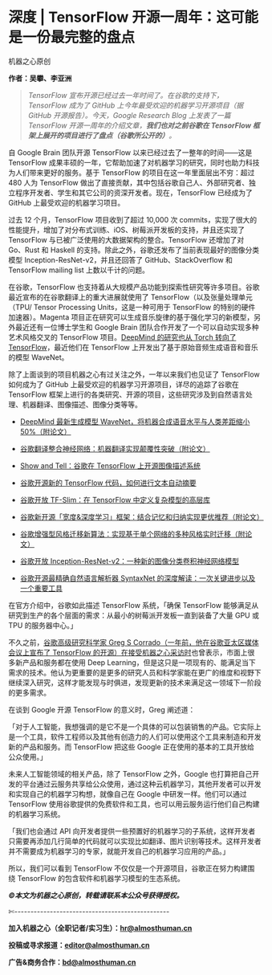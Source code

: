 # 深度 | TensorFlow 开源一周年：这可能是一份最完整的盘点

机器之心原创

**作者：吴攀、李亚洲**

> *TensorFlow 宣布开源已经过去一年时间了。在谷歌的支持下，TensorFlow 成为了 GitHub 上今年最受欢迎的机器学习开源项目（据 GitHub 开源报告）。今天，Google Research Blog 上发表了一篇 TensorFlow 开源一周年的介绍文章，**我们也对之前谷歌在 TensorFlow 框架上展开的项目进行了盘点（谷歌所公开的）**。*

自 Google Brain 团队开源 TensorFlow 以来已经过去了一整年的时间——这是 TensorFlow 成果丰硕的一年，它帮助加速了对机器学习的研究，同时也助力科技为人们带来更好的服务。基于 TensorFlow 的项目在这一年里面层出不穷：超过 480 人为 TensorFlow 做出了直接贡献，其中包括谷歌自己人、外部研究者、独立程序开发者、学生和其它公司的资深开发者。现在，TensorFlow 已经成为了 GitHub 上最受欢迎的机器学习项目。

过去 12 个月，TensorFlow 项目收到了超过 10,000 次 commits，实现了很大的性能提升，增加了对分布式训练、iOS、树莓派开发板的支持，并且还实现了 TensorFlow 与已被广泛使用的大数据架构的整合。TensorFlow 还增加了对 Go、Rust 和 Haskell 的支持。除此之外，谷歌还发布了当前表现最好的图像分类模型 Inception-ResNet-v2，并且还回答了 GitHub、StackOverflow 和 TensorFlow mailing list 上数以千计的问题。

在谷歌，TensorFlow 也支持着从大规模产品功能到探索性研究等许多项目。谷歌最近宣布的在谷歌翻译上的重大进展就使用了 TensorFlow（以及张量处理单元（TPU/ Tensor Processing Units，这是一种可用于 TensorFlow 的特别的硬件加速器）。Magenta 项目正在研究可以生成音乐旋律的基于强化学习的新模型，另外最近还有一位博士学生和 Google Brain 团队合作开发了一个可以自动实现多种艺术风格交叉的 TensorFlow 项目。[DeepMind 的研究也从 Torch 转向了 TensorFlow](http://mp.weixin.qq.com/s?__biz=MzA3MzI4MjgzMw==&mid=2650715087&idx=3&sn=a736c842914fc58f4789219a85a66206&scene=21#wechat_redirect)，最近他们在 TensorFlow 上开发出了基于原始音频生成语音和音乐的模型 WaveNet。

除了上面谈到的项目机器之心有过关注之外，一年以来我们也见证了 TensorFlow 如何成为了 GitHub 上最受欢迎的机器学习开源项目，详尽的追踪了谷歌在 TensorFlow 框架上进行的各类研究、开源的项目，这些研究涉及到自然语言处理、机器翻译、图像描述、图像分类等等。

*   [DeepMind 最新生成模型 WaveNet，将机器合成语音水平与人类差距缩小 50%（附论文）](http://mp.weixin.qq.com/s?__biz=MzA3MzI4MjgzMw==&mid=2650719022&idx=1&sn=3eeb1958e695388817dd32b0d228ced9&scene=21#wechat_redirect)

*   [谷歌翻译整合神经网络：机器翻译实现颠覆性突破（附论文）](http://mp.weixin.qq.com/s?__biz=MzA3MzI4MjgzMw==&mid=2650719470&idx=1&sn=3368dea980517ea7d7942967da2740dc&chksm=871b0090b06c89863620be4e75c757940d03d8a43cd3c1d9a8309b6594c1bccd769cab193177&scene=21#wechat_redirect)

*   [Show and Tell：谷歌在 TensorFlow 上开源图像描述系统](http://mp.weixin.qq.com/s?__biz=MzA3MzI4MjgzMw==&mid=2650719367&idx=2&sn=f55be5c1efdbf75f98ec77d6d94c6b62&chksm=871b00f9b06c89eff2bf15e38deb2d060a5c1f5ffb4e01839b920572f9c5499bf7a0129e25b8&scene=21#wechat_redirect)

*   [谷歌开源新的 TensorFlow 代码，如何进行文本自动摘要](http://mp.weixin.qq.com/s?__biz=MzA3MzI4MjgzMw==&mid=2650718578&idx=3&sn=2c4141258b0134642c5f4312a56301de&scene=21#wechat_redirect)

*   [谷歌开放 TF-Slim：在 TensorFlow 中定义复杂模型的高层库](http://mp.weixin.qq.com/s?__biz=MzA3MzI4MjgzMw==&mid=2650718786&idx=4&sn=274bbf2332427a274123f6b9e009487e&scene=21#wechat_redirect)

*   [谷歌新开源「宽度&深度学习」框架：结合记忆和归纳实现更优推荐（附论文）](http://mp.weixin.qq.com/s?__biz=MzA3MzI4MjgzMw==&mid=2650716578&idx=1&sn=aae84df4e4e218afcd9f2d7cc88c96eb&scene=21#wechat_redirect)

*   [谷歌增强型风格迁移新算法：实现基于单个网络的多种风格实时迁移（附论文）](http://mp.weixin.qq.com/s?__biz=MzA3MzI4MjgzMw==&mid=2650720113&idx=1&sn=b45bd28cef19a06c717717d3622d58de&chksm=871b030fb06c8a199334d745ad1be56b6b7aeb364596743be7215cc7c6a15a23053c8b60639f&scene=21#wechat_redirect)

*   [谷歌开放 Inception-ResNet-v2：一种新的图像分类卷积神经网络模型](http://mp.weixin.qq.com/s?__biz=MzA3MzI4MjgzMw==&mid=2650718798&idx=2&sn=d18431b7d6e352a1001a938d007dec82&scene=21#wechat_redirect)

*   [谷歌开源最精确自然语言解析器 SyntaxNet 的深度解读：一次关键进步以及一个重要工具](http://mp.weixin.qq.com/s?__biz=MzA3MzI4MjgzMw==&mid=2650715438&idx=1&sn=3573abf9634a55c9547409a35ca18b38&scene=21#wechat_redirect)

在官方介绍中，谷歌如此描述 TensorFlow 系统，「确保 TensorFlow 能够满足从研究到生产的各个层面的需求：从最小的树莓派开发板一直到装备了大量 GPU 或 TPU 的服务器中心。」

不久之前，[谷歌高级研究科学家 Greg S Corrado（一年前，他在谷歌亚太区媒体会议上宣布了 TensorFlow 的开源）在接受机器之心采访时](http://mp.weixin.qq.com/s?__biz=MzA3MzI4MjgzMw==&mid=2650719786&idx=1&sn=b69b772a0118290637b2eaf3c2a0f209&chksm=871b0254b06c8b424c2480b96114b4738dd3539c482469f446d8f470a29ec1405f9bb75a6aaf&scene=21#wechat_redirect)也曾表示，市面上很多新产品和服务都在使用 Deep Learning，但是这只是一项现有的、能满足当下需求的技术。他认为更重要的是更多的研究人员和科学家能在更广的维度和视野下继续深入研究，这样才能发现与时俱进，发现更新的技术来满足这一领域下一阶段的更多需求。

在谈到 Google 开源 TensorFlow 的意义时，Greg 阐述道：

「对于人工智能，我想强调的是它不是一个具体的可以包装销售的产品。它实际上是一个工具，软件工程师以及其他有创造力的人们可以使用这个工具来制造和开发新的产品和服务。而 TensorFlow 把这些 Google 正在使用的基本的工具开放给公众使用。」

未来人工智能领域的相关产品，除了 TensorFlow 之外，Google 也打算把自己开发的平台通过云服务共享给公众使用，通过这种云机器学习，其他开发者可以开发和实现自己的机器学习构想，就像自己在 Google 中研发一样。他们可以通过 TensorFlow 使用谷歌提供的免费软件和工具，也可以用云服务运行他们自己构建的机器学习系统。

「我们也会通过 API 向开发者提供一些预置好的机器学习的子系统，这样开发者只需要再添加几行简单的代码就可以实现比如翻译、图片识别等技术。这样开发者并不需要成为机器学习的专家，就能开发自己的机器学习应用的产品。」

所以，我们可以看到 TensorFlow 不仅仅是一个开源项目，谷歌正在努力构建围绕 TensorFlow 的包含软件和机器学习模型的生态系统。

******©本文为机器之心原创，***转载请联系本公众号获得授权******。***

✄------------------------------------------------

**加入机器之心（全职记者/实习生）：hr@almosthuman.cn**

**投稿或寻求报道：editor@almosthuman.cn**

**广告&商务合作：bd@almosthuman.cn**
